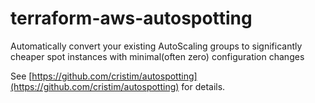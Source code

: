 # terraform-aws-autospotting
Automatically convert your existing AutoScaling groups to significantly cheaper spot instances with minimal(often zero) configuration changes


See [https://github.com/cristim/autospotting](https://github.com/cristim/autospotting) for details.
